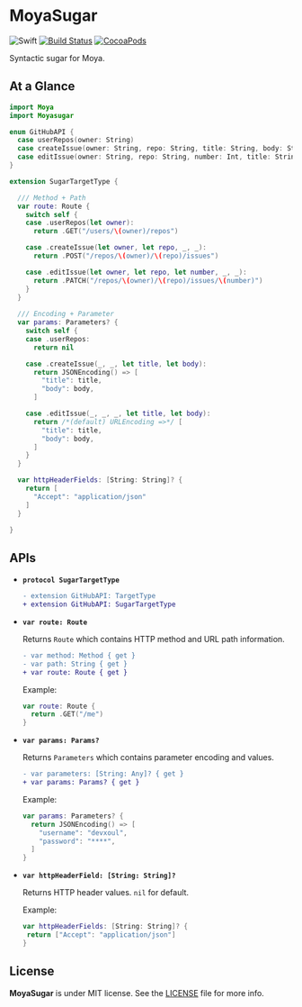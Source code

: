 # MoyaSugar

![Swift](https://img.shields.io/badge/Swift-3.0-orange.svg)
[![Build Status](https://travis-ci.org/devxoul/MoyaSugar.svg?branch=master)](https://travis-ci.org/devxoul/MoyaSugar)
[![CocoaPods](http://img.shields.io/cocoapods/v/MoyaSugar)](https://cocoapods.org/pods/MoyaSugar)

Syntactic sugar for Moya.

## At a Glance

```swift
import Moya
import Moyasugar

enum GitHubAPI {
  case userRepos(owner: String)
  case createIssue(owner: String, repo: String, title: String, body: String?)
  case editIssue(owner: String, repo: String, number: Int, title: String?, body: String?)
}

extension SugarTargetType {

  /// Method + Path
  var route: Route {
    switch self {
    case .userRepos(let owner):
      return .GET("/users/\(owner)/repos")

    case .createIssue(let owner, let repo, _, _):
      return .POST("/repos/\(owner)/\(repo)/issues")

    case .editIssue(let owner, let repo, let number, _, _):
      return .PATCH("/repos/\(owner)/\(repo)/issues/\(number)")
    }
  }
  
  /// Encoding + Parameter
  var params: Parameters? {
    switch self {
    case .userRepos:
      return nil

    case .createIssue(_, _, let title, let body):
      return JSONEncoding() => [
        "title": title,
        "body": body,
      ]

    case .editIssue(_, _, _, let title, let body):
      return /*(default) URLEncoding =>*/ [
        "title": title,
        "body": body,
      ]
    }
  }

  var httpHeaderFields: [String: String]? {
    return [
      "Accept": "application/json"
    ]
  }

}
```

## APIs

- **`protocol SugarTargetType`**

    ```diff
    - extension GitHubAPI: TargetType
    + extension GitHubAPI: SugarTargetType
    ```

- **`var route: Route`**

    Returns `Route` which contains HTTP method and URL path information.

    ```diff
    - var method: Method { get }
    - var path: String { get }
    + var route: Route { get }
    ```

    Example:

    ```swift
    var route: Route {
      return .GET("/me")
    }
    ```

- **`var params: Params?`**

    Returns `Parameters` which contains parameter encoding and values.

    ```diff
    - var parameters: [String: Any]? { get }
    + var params: Params? { get }
    ```
    
    Example:
   
    ```swift
    var params: Parameters? {
      return JSONEncoding() => [
        "username": "devxoul",
        "password": "****",
      ]
    }
    ```

- **`var httpHeaderField: [String: String]?`**

    Returns HTTP header values. `nil` for default.

    Example:

    ```swift
    var httpHeaderFields: [String: String]? {
     return ["Accept": "application/json"]
    }
    ```

## License

**MoyaSugar** is under MIT license. See the [LICENSE](LICENSE) file for more info.
